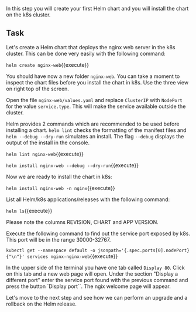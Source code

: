 In this step you will create your first Helm chart and you will install the chart on the k8s cluster.

## Task

Let's create a Helm chart that deploys the nginx web server in the k8s cluster. This can be done very easily with the following command:

`helm create nginx-web`{{execute}}

You should have now a new folder `nginx-web`. You can take a moment to inspect the chart files before you install the chart in k8s. Use the three view on right top of the screen.

Open the file `nginx-web/values.yaml` and replace `ClusterIP` with `NodePort` for the value `service.type`. This will make the service available outside the cluster.

Helm provides 2 commands which are recommended to be used before installing a chart. `helm lint` checks the formatting of the manifest files and `helm --debug --dry-run` simulates an install. The flag `--debug` displays the output of the install in the console.

`helm lint nginx-web`{{execute}}

`helm install nginx-web --debug --dry-run`{{execute}}

Now we are ready to install the chart in k8s:

`helm install nginx-web -n nginx`{{execute}}

List all Helm/k8s applications/releases with the following command:

`helm ls`{{execute}}

Please note the columns REVISION, CHART and APP VERSION.

Execute the following command to find out the service port exposed by k8s. This port will be in the range 30000-32767.

`kubectl get --namespace default -o jsonpath='{.spec.ports[0].nodePort}{"\n"}' services nginx-nginx-web`{{execute}}

In the upper side of the terminal you have one tab called `Display 80`. Click on this tab and a new web page will open.
Under the section "Display a different port" enter the service port found with the previous command and press the button `Display port``. The ngix welcome page will appear. 

Let's move to the next step and see how we can perform an upgrade and a rollback on the Helm release.

